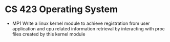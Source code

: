 # CS 423 Operating System

- MP1
Write a linux kernel module to achieve registration from user application and cpu related information retrieval by interacting with proc files created by this kernel module
